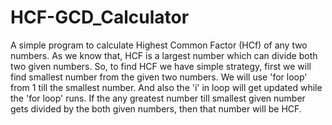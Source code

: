 # HCF-GCD_Calculator
A simple program to calculate Highest Common Factor (HCf) of any two numbers.
As we know that, HCF is a largest number which can divide both two given numbers.
So, to find HCF we have simple strategy, first we will find smallest number from the given two numbers.
We will use 'for loop' from 1 till the smallest number. And also the 'i' in loop will get updated while the 'for loop' runs.
If the any greatest number till smallest given number gets divided by the both given numbers, then that number will be HCF.
